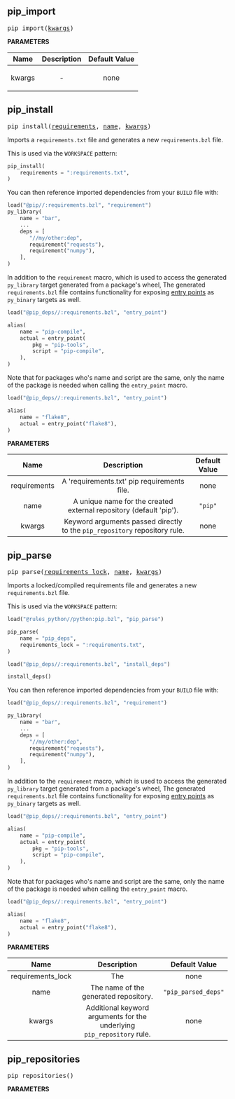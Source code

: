 <!-- Generated with Stardoc: http://skydoc.bazel.build -->

<a name="#pip_import"></a>

## pip_import

<pre>
pip_import(<a href="#pip_import-kwargs">kwargs</a>)
</pre>



**PARAMETERS**


| Name  | Description | Default Value |
| :-------------: | :-------------: | :-------------: |
| kwargs |  <p align="center"> - </p>   |  none |


<a name="#pip_install"></a>

## pip_install

<pre>
pip_install(<a href="#pip_install-requirements">requirements</a>, <a href="#pip_install-name">name</a>, <a href="#pip_install-kwargs">kwargs</a>)
</pre>

Imports a `requirements.txt` file and generates a new `requirements.bzl` file.

This is used via the `WORKSPACE` pattern:

```python
pip_install(
    requirements = ":requirements.txt",
)
```

You can then reference imported dependencies from your `BUILD` file with:

```python
load("@pip//:requirements.bzl", "requirement")
py_library(
    name = "bar",
    ...
    deps = [
       "//my/other:dep",
       requirement("requests"),
       requirement("numpy"),
    ],
)
```

In addition to the `requirement` macro, which is used to access the generated `py_library`
target generated from a package's wheel, The generated `requirements.bzl` file contains
functionality for exposing [entry points][whl_ep] as `py_binary` targets as well.

[whl_ep]: https://packaging.python.org/specifications/entry-points/

```python
load("@pip_deps//:requirements.bzl", "entry_point")

alias(
    name = "pip-compile",
    actual = entry_point(
        pkg = "pip-tools",
        script = "pip-compile",
    ),
)
```

Note that for packages who's name and script are the same, only the name of the package
is needed when calling the `entry_point` macro.

```python
load("@pip_deps//:requirements.bzl", "entry_point")

alias(
    name = "flake8",
    actual = entry_point("flake8"),
)
```


**PARAMETERS**


| Name  | Description | Default Value |
| :-------------: | :-------------: | :-------------: |
| requirements |  A 'requirements.txt' pip requirements file.   |  none |
| name |  A unique name for the created external repository (default 'pip').   |  <code>"pip"</code> |
| kwargs |  Keyword arguments passed directly to the <code>pip_repository</code> repository rule.   |  none |


<a name="#pip_parse"></a>

## pip_parse

<pre>
pip_parse(<a href="#pip_parse-requirements_lock">requirements_lock</a>, <a href="#pip_parse-name">name</a>, <a href="#pip_parse-kwargs">kwargs</a>)
</pre>

Imports a locked/compiled requirements file and generates a new `requirements.bzl` file.

This is used via the `WORKSPACE` pattern:

```python
load("@rules_python//python:pip.bzl", "pip_parse")

pip_parse(
    name = "pip_deps",
    requirements_lock = ":requirements.txt",
)

load("@pip_deps//:requirements.bzl", "install_deps")

install_deps()
```

You can then reference imported dependencies from your `BUILD` file with:

```python
load("@pip_deps//:requirements.bzl", "requirement")

py_library(
    name = "bar",
    ...
    deps = [
       "//my/other:dep",
       requirement("requests"),
       requirement("numpy"),
    ],
)
```

In addition to the `requirement` macro, which is used to access the generated `py_library`
target generated from a package's wheel, The generated `requirements.bzl` file contains
functionality for exposing [entry points][whl_ep] as `py_binary` targets as well.

[whl_ep]: https://packaging.python.org/specifications/entry-points/

```python
load("@pip_deps//:requirements.bzl", "entry_point")

alias(
    name = "pip-compile",
    actual = entry_point(
        pkg = "pip-tools",
        script = "pip-compile",
    ),
)
```

Note that for packages who's name and script are the same, only the name of the package
is needed when calling the `entry_point` macro.

```python
load("@pip_deps//:requirements.bzl", "entry_point")

alias(
    name = "flake8",
    actual = entry_point("flake8"),
)
```


**PARAMETERS**


| Name  | Description | Default Value |
| :-------------: | :-------------: | :-------------: |
| requirements_lock |  The   |  none |
| name |  The name of the generated repository.   |  <code>"pip_parsed_deps"</code> |
| kwargs |  Additional keyword arguments for the underlying     <code>pip_repository</code> rule.   |  none |


<a name="#pip_repositories"></a>

## pip_repositories

<pre>
pip_repositories()
</pre>



**PARAMETERS**



